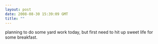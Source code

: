 ```yaml
---
layout: post
date: 2008-08-30 15:39:09 GMT
title: ""
---
```

planning to do some yard work today, but first need to hit up sweet life for some breakfast.